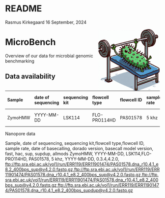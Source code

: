 README
================
Rasmus Kirkegaard
16 September, 2024

<img align="right" src="images/microbench.jpg" width="200">

# MicroBench

Overview of our data for microbial genomic benchmarking

## Data availability

| Sample | date of sequencing | sequencing kit | flowcell type | flowcell ID | sample rate | date of basecalling | dorado version | basecall model version | fast | hac | sup | supdup | allmods |
|:---|:---|:---|:---|:---|:---|:---|:---|:---|:---|:---|:---|:---|:---|
| ZymoHMW | YYYY-MM-DD | LSK114 | FLO-PRO114HD | PAS01578 | 5 khz | YYYY-MM-DD | 0.3.4 | 1899-12-31 04:02:00 | NA | NA | NA | <ftp://ftp.sra.ebi.ac.uk/vol1/run/ERR119/ERR11901474/PAS01578.dna_r10.4.1_e8.2_400bps_sup@v4.2.0.fastq.gz> | NA |

Nanopore data

Sample, date of sequencing, sequencing kit,flowcell type,flowcell ID,
sample rate, date of basecalling, dorado version, basecall model
version, fast, hac, sup, supdup, allmods ZymoHMW, YYYY-MM-DD,
LSK114,FLO-PRO114HD, PAS01578, 5 khz, YYYY-MM-DD, 0.3.4,4.2.0,
<ftp://ftp.sra.ebi.ac.uk/vol1/run/ERR119/ERR11901474/PAS01578.dna_r10.4.1_e8.2_400bps_sup@v4.2.0.fastq.gz,ftp://ftp.sra.ebi.ac.uk/vol1/run/ERR119/ERR11901474/PAS01578.dna_r10.4.1_e8.2_400bps_sup@v4.2.0.fastq.gz,ftp://ftp.sra.ebi.ac.uk/vol1/run/ERR119/ERR11901474/PAS01578.dna_r10.4.1_e8.2_400bps_sup@v4.2.0.fastq.gz,ftp://ftp.sra.ebi.ac.uk/vol1/run/ERR119/ERR11901474/PAS01578.dna_r10.4.1_e8.2_400bps_supdup@v4.2.0.fastq.gz>

